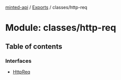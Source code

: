 [minted-api](../README.md) / [Exports](../modules.md) / classes/http-req

# Module: classes/http-req

## Table of contents

### Interfaces

- [HttpReq](../interfaces/classes_http_req.HttpReq.md)
